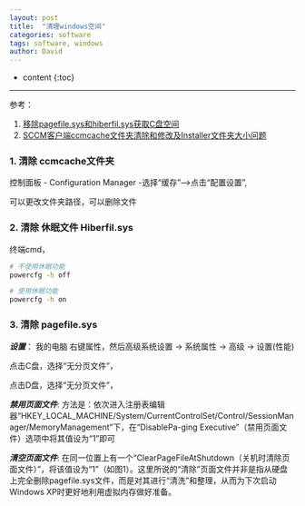 ```yaml
---
layout: post
title:  "清理windows空间"
categories: software
tags: software, windows
author: David
---
```


* content
{:toc}

---

参考：
1. [移除pagefile.sys和hiberfil.sys获取C盘空间](https://www.zhihu.com/tardis/zm/art/87565681?source_id=1003)
2. [SCCM客户端ccmcache文件夹清除和修改及Installer文件夹大小问题](https://blog.51cto.com/lorysun/1952604)



### 1. 清除 ccmcache文件夹

控制面板 - Configuration Manager -选择“缓存”-->点击“配置设置”,

可以更改文件夹路径，可以删除文件

### 2. 清除 休眠文件 Hiberfil.sys

终端cmd，
```bash
# 不使用休眠功能
powercfg -h off

# 使用休眠功能
powercfg -h on
```

### 3. 清除 pagefile.sys

***设置***：
我的电脑 右键属性，然后高级系统设置 -> 系统属性 -> 高级 -> 设置(性能)

点击C盘，选择“无分页文件”，

点击D盘，选择“无分页文件”，

***禁用页面文件***: 方法是：依次进入注册表编辑器“HKEY_LOCAL_MACHINE/System/CurrentControlSet/Control/SessionManager/MemoryManagement”下，在“DisablePa-ging Executive”（禁用页面文件）选项中将其值设为“1”即可

***清空页面文件***: 在同一位置上有一个“ClearPageFileAtShutdown（关机时清除页面文件）”，将该值设为“1”（如图1）。这里所说的“清除”页面文件并非是指从硬盘上完全删除pagefile.sys文件，而是对其进行“清洗”和整理，从而为下次启动Windows XP时更好地利用虚拟内存做好准备。